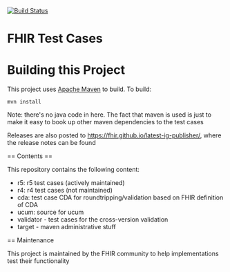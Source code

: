 [![Build Status](https://dev.azure.com/markiantorno/FHIR/_apis/build/status/FHIR.fhir-test-cases?branchName=master)](https://dev.azure.com/markiantorno/FHIR/_build/latest?definitionId=12&branchName=master)

FHIR Test Cases
===================================

# Building this Project

This project uses [Apache Maven](http://maven.apache.org) to build. To build:

```
mvn install
```

Note: there's no java code in here. The fact that maven is used is just to make it easy to book up
other maven dependencies to the test cases 

Releases are also posted to https://fhir.github.io/latest-ig-publisher/, where the release notes 
can be found

== Contents ==

This repository contains the following content:

* r5: r5 test cases (actively maintained)
* r4: r4 test cases (not maintained)
* cda: test case CDA for roundtripping/validation based on FHIR definition of CDA
* ucum: source for ucum 
* validator - test cases for the cross-version validation
* target - maven administrative stuff

== Maintenance

This project is maintained by the FHIR community to help implementations test their functionality

